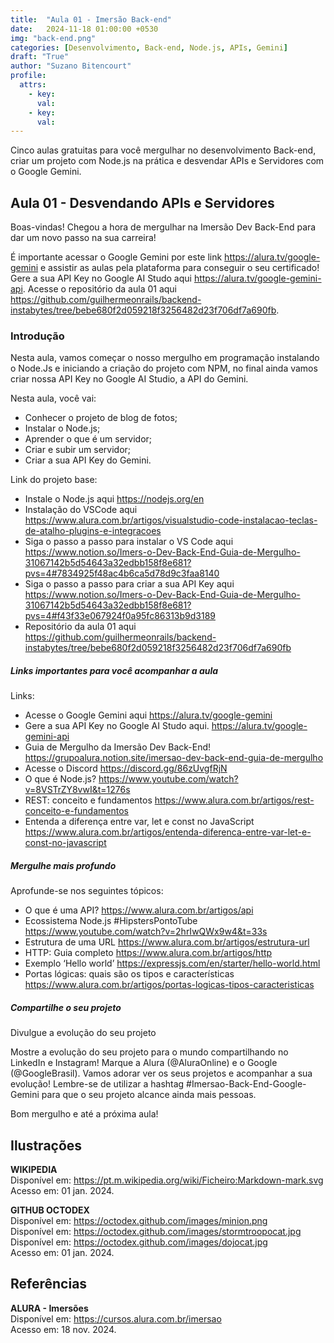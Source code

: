 ```yaml
---
title:  "Aula 01 - Imersão Back-end"
date:   2024-11-18 01:00:00 +0530
img: "back-end.png"
categories: [Desenvolvimento, Back-end, Node.js, APIs, Gemini]
draft: "True"
author: "Suzano Bitencourt"
profile:
  attrs:
    - key: 
      val: 
    - key: 
      val: 
---
```


Cinco aulas gratuitas para você mergulhar no desenvolvimento Back-end, criar um projeto com Node.js na prática e desvendar APIs e Servidores com o Google Gemini.

<!--more-->

## Aula 01 - Desvendando APIs e Servidores

Boas-vindas! Chegou a hora de mergulhar na Imersão Dev Back-End para dar um novo passo na sua carreira!

É importante acessar o Google Gemini por este link <https://alura.tv/google-gemini> e assistir as aulas pela plataforma para conseguir o seu certificado!
Gere a sua API Key no Google AI Studo aqui <https://alura.tv/google-gemini-api>.
Acesse o repositório da aula 01 aqui <https://github.com/guilhermeonrails/backend-instabytes/tree/bebe680f2d059218f3256482d23f706df7a690fb>.

### Introdução

Nesta aula, vamos começar o nosso mergulho em programação instalando o Node.Js e iniciando a criação do projeto com NPM, no final ainda vamos criar nossa API Key no Google AI Studio, a API do Gemini.

Nesta aula, você vai:

- Conhecer o projeto de blog de fotos;
- Instalar o Node.js;
- Aprender o que é um servidor;
- Criar e subir um servidor;
- Criar a sua API Key do Gemini.

Link do projeto base:
- Instale o Node.js aqui <https://nodejs.org/en>
- Instalação do VSCode aqui <https://www.alura.com.br/artigos/visualstudio-code-instalacao-teclas-de-atalho-plugins-e-integracoes>
- Siga o passo a passo para instalar o VS Code aqui <https://www.notion.so/Imers-o-Dev-Back-End-Guia-de-Mergulho-31067142b5d54643a32edbb158f8e681?pvs=4#7834925f48ac4b6ca5d78d9c3faa8140>
- Siga o passo a passo para criar a sua API Key aqui <https://www.notion.so/Imers-o-Dev-Back-End-Guia-de-Mergulho-31067142b5d54643a32edbb158f8e681?pvs=4#f43f33e067924f0a95fc86313b9d3189>
- Repositório da aula 01 aqui <https://github.com/guilhermeonrails/backend-instabytes/tree/bebe680f2d059218f3256482d23f706df7a690fb>

##### Links importantes para você acompanhar a aula

Links:
- Acesse o Google Gemini aqui <https://alura.tv/google-gemini>
- Gere a sua API Key no Google AI Studo aqui. <https://alura.tv/google-gemini-api>
- Guia de Mergulho da Imersão Dev Back-End! <https://grupoalura.notion.site/imersao-dev-back-end-guia-de-mergulho>
- Acesse o Discord <https://discord.gg/86zUvgfRjN>
- O que é Node.js? <https://www.youtube.com/watch?v=8VSTrZY8vwI&t=1276s>
- REST: conceito e fundamentos <https://www.alura.com.br/artigos/rest-conceito-e-fundamentos>
- Entenda a diferença entre var, let e const no JavaScript <https://www.alura.com.br/artigos/entenda-diferenca-entre-var-let-e-const-no-javascript>

##### Mergulhe mais profundo

Aprofunde-se nos seguintes tópicos:

- O que é uma API? <https://www.alura.com.br/artigos/api>
- Ecossistema Node.js #HipstersPontoTube <https://www.youtube.com/watch?v=2hrIwQWx9w4&t=33s>
- Estrutura de uma URL <https://www.alura.com.br/artigos/estrutura-url>
- HTTP: Guia completo <https://www.alura.com.br/artigos/http>
- Exemplo ‘Hello world’ <https://expressjs.com/en/starter/hello-world.html>
- Portas lógicas: quais são os tipos e características <https://www.alura.com.br/artigos/portas-logicas-tipos-caracteristicas>

##### Compartilhe o seu projeto

Divulgue a evolução do seu projeto

Mostre a evolução do seu projeto para o mundo compartilhando no LinkedIn e Instagram! Marque a Alura (@AluraOnline) e o Google (@GoogleBrasil). Vamos adorar ver os seus projetos e acompanhar a sua evolução! Lembre-se de utilizar a hashtag #Imersao-Back-End-Google-Gemini para que o seu projeto alcance ainda mais pessoas.

Bom mergulho e até a próxima aula!

## Ilustrações

**WIKIPEDIA**  
Disponível em: <https://pt.m.wikipedia.org/wiki/Ficheiro:Markdown-mark.svg>  
Acesso em: 01 jan. 2024.

**GITHUB OCTODEX**  
Disponível em: <https://octodex.github.com/images/minion.png>  
Disponível em: <https://octodex.github.com/images/stormtroopocat.jpg>  
Disponível em: <https://octodex.github.com/images/dojocat.jpg>  
Acesso em: 01 jan. 2024.

## Referências

**ALURA - Imersões**  
Disponível em: <https://cursos.alura.com.br/imersao>  
Acesso em: 18 nov. 2024.